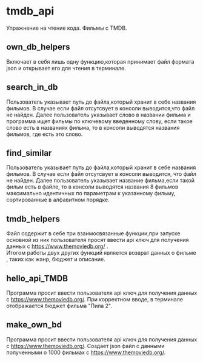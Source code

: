 # tmdb_api  
Упражнение на чтение кода. Фильмы с TMDB. 
## own_db_helpers  
Включает в себя лишь одну функцию,которая принимает файл формата json и открывает его для чтения в терминале.  
## search_in_db  
Пользователь указывает путь до файла,который хранит в себе названия фильмов. В случае если файл отсутсвует в консоли выводится,что файл не найден.
Далее пользователь указывает слово в названии фильма и программа ищет фильмы по ключевому введенному слову, если такое слово есть в названиях фильма, то в консоли выводятся названия фильмов, где есть это слово.  
## find_similar  
Пользователь указывает путь до файла,который хранит в себе названия фильмов. В случае если файл отсутсвует в консоли выводится, что файл не найден.
Далее пользователь указывает название фильма,если такой фильм есть в файле, то в консоли выводятся названия 8 фильмов максимально идентичных по параметрам к указанному фильму, сортированные в алфавитном порядке.  
## tmdb_helpers  
Файл содержит в себе три взаимосвязанные функции,при запуске основной из них пользователя просят ввести api ключ для получения данных с https://www.themoviedb.org/ .    
Итогом работы двух других функций является возврат данных о фильме , таких как жанр, бюджет и описание.    
## hello_api_TMDB  
Программа просит ввести пользователя api ключ для получения данных с https://www.themoviedb.org/.
При корректном вводе, в терминале отображается бюджет фильма "Пила 2".  
## make_own_bd  
Программа просит ввести пользователя api ключ для получения данных с https://www.themoviedb.org/.
Создает json файл с данными полученными о 1000 фильмах с https://www.themoviedb.org/.



